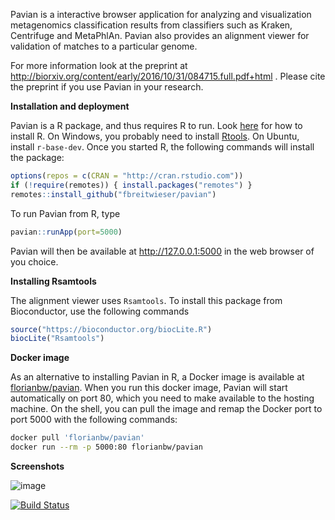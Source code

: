 Pavian is a interactive browser application for analyzing and visualization metagenomics classification results from classifiers such as 
Kraken, Centrifuge and MetaPhlAn. Pavian also provides an alignment viewer for validation of matches to a particular genome.

For more information look at the preprint at http://biorxiv.org/content/early/2016/10/31/084715.full.pdf+html . Please cite the preprint if you use Pavian in your research.

**Installation and deployment**

Pavian is a R package, and thus requires R to run. Look [here](http://a-little-book-of-r-for-bioinformatics.readthedocs.io/en/latest/src/installr.html) for how to install R. On Windows, you probably need to install [Rtools](cran.r-project.org/bin/windows/Rtools/). On Ubuntu, install `r-base-dev`. Once you started R, the following commands will install the package:
```r
options(repos = c(CRAN = "http://cran.rstudio.com"))
if (!require(remotes)) { install.packages("remotes") }
remotes::install_github("fbreitwieser/pavian")
```
To run Pavian from R, type
```r
pavian::runApp(port=5000)
```

Pavian will then be available at http://127.0.0.1:5000 in the web browser of you choice.

**Installing Rsamtools**

The alignment viewer uses `Rsamtools`. To install this package from Bioconductor, use the following commands

```r
source("https://bioconductor.org/biocLite.R")
biocLite("Rsamtools")
```

**Docker image**

As an alternative to installing Pavian in R, a Docker image is available at [florianbw/pavian](https://hub.docker.com/r/florianbw/pavian/). When you run this docker image, Pavian will start automatically on port 80, which you need to make available to the hosting machine. On the shell, you can pull the image and remap the Docker port to port 5000 with the following commands:

```sh
docker pull 'florianbw/pavian'
docker run --rm -p 5000:80 florianbw/pavian
```

**Screenshots**

![image](https://cloud.githubusercontent.com/assets/516060/20188595/5c8b9808-a747-11e6-9235-296a2314659a.png)

[![Build Status](https://travis-ci.org/fbreitwieser/pavian.svg?branch=master)](https://travis-ci.org/fbreitwieser/pavian)
